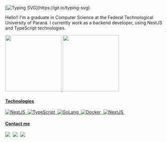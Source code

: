 <!-- <img width=100% src="https://capsule-render.vercel.app/api?type=waving&color=125DB3&height=120&section=header"/> -->

[![Typing SVG](https://readme-typing-svg.herokuapp.com/?color=FFFFFF&size=25&vCenter=true&width=1000&lines=Olá,+seja+bem+vindo!)](https://git.io/typing-svg)

Hello!! I'm a graduate in Computer Science at the Federal Technological University of Paraná. I currently work as a backend developer, using NestJS and TypeScript technologies.


<a href="https://github.com/DiogoRodriguees">
<img height="180em"  src="https://github-readme-stats.vercel.app/api?username=DiogoRodriguees&show_icons=true&theme=github_dark&include_all_commits=true&count_private=true&hide_border=true&title_color=f2f2f2"/>
   
<img height="180em" src="https://github-readme-stats.vercel.app/api/top-langs/?username=DiogoRodriguees&layout=compact&langs_count=7&theme=github_dark&hide=C,Makefile&hide_border=true&title_color=FFF"/>


#### Technologies  
![NestJS](https://img.shields.io/badge/-NestJs-ea2845?style=for-the-badge&logo=nestjs&logoColor=white)&nbsp;
![TypeScript](https://img.shields.io/badge/-TypeScript-%23377CC8.svg?style=for-the-badge&logo=typescript&logoColor=%23FFF)&nbsp;
![GoLang](https://img.shields.io/badge/Go-00ADD8?style=for-the-badge&logo=go&logoColor=white)&nbsp;
![Docker](https://img.shields.io/badge/docker-%23119AD4.svg?style=for-the-badge&logo=docker&logoColor=white)&nbsp;
![NextJS](https://img.shields.io/badge/-Next.js-%23000.svg?style=for-the-badge&logo=nextdotjs&logoColor=white)&nbsp;
<!-- ![Git](https://img.shields.io/badge/-Git-%23E84D31.svg?style=for-the-badge&logo=git&logoColor=%23FFF)&nbsp; -->
<!--![Ubuntu](https://img.shields.io/badge/Ubuntu-%23DD4814?style=for-the-badge&logo=ubuntu&logoColor=white)&nbsp; -->
<!-- ![Linux](https://img.shields.io/badge/Linux-%23003561?style=for-the-badge&logo=linux&logoColor=%23FFF)&nbsp; -->
<!-- ![Javacript](https://img.shields.io/badge/-JavaScript-%23ecb000.svg?style=for-the-badge&logo=javascript&logoColor=%23FFF)&nbsp; -->
<!-- ![NodeJS](https://img.shields.io/badge/-Node.js-%238BBF3D.svg?style=for-the-badge&logo=node.js&logoColor=%23FFF)&nbsp; -->
<!-- ![C++](https://img.shields.io/badge/-C++-%2300427E.svg?style=for-the-badge&logo=C%2B%2B&logoColor=%23FFF)&nbsp; -->
<!-- ![React](https://img.shields.io/badge/-React-%2336B7F0.svg?style=for-the-badge&logo=react&logoColor=%23FFF)&nbsp; -->
<!-- ![Tailwind](https://img.shields.io/badge/-Tailwind-%2336B7F0.svg?style=for-the-badge&logo=tailwindcss&logoColor=%23FFF)&nbsp; -->
<!-- ![PostgreSQL](https://img.shields.io/badge/postgresql-%2300599C.svg?style=for-the-badge&logo=postgresql&logoColor=white)&nbsp; -->
<!--  ![MySQL](https://img.shields.io/badge/-MySQL-%2300718B.svg?style=for-the-badge&logo=mysql&logoColor=%23FFF)&nbsp; -->

#### Contact me
<a href="https://www.instagram.com/di0go_rodrigues" target="_blank"><img src="https://img.shields.io/badge/-Instagram-%230077B5?style=for-the-badge&logo=instagram&logoColor=white&backgroundoolor=" target="_blank"></a>&nbsp;
<a href = "mailto:diogorodrigueslife@gmail.com"><img src="https://img.shields.io/badge/-Gmail-%230077B5?style=for-the-badge&logo=gmail&logoColor=white" target="_blank"></a>&nbsp;
<a href="https://www.linkedin.com/in/diogorodriguees" target="_blank"><img src="https://img.shields.io/badge/-LinkedIn-%230077B5?style=for-the-badge&logo=linkedin&logoColor=white" target="_blank"></a> &nbsp;

<!--    <img width=100% src="https://capsule-render.vercel.app/api?type=waving&color=125DB3&height=120&section=footer"/> -->
